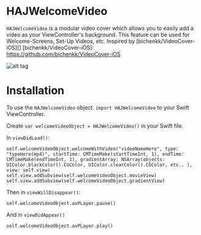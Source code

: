 HAJWelcomeVideo
===============
`HAJWelcomeVideo` is a modular video cover which allows you to easily add a video as your ViewController's background. This feature can be used for Welcome-Screens, Set-Up Videos, etc. Inspired by  [bichenkk/VideoCover-iOS][]
[bichenkk/VideoCover-iOS]: https://github.com/bichenkk/VideoCover-iOS

![alt tag](https://github.com/hichamoaj/HAJWelcomeVideo/blob/master/hajwelcomevideo.gif)

Installation
===============
To use the `HAJWelcomeVideo` object. `import HAJWelcomeVideo` to your Swift ViewController.

Create `var welcomeVideoObject = HAJWelcomeVideo()` in your Swift file.

In `viewDidLoad()`:
```
self.welcomeVideoObject.welcomeWithVideo("videoNameHere", type: "typeHere(mp4)", startTime: CMTimeMake(startTimeInt, 1), endTime: CMTimeMake(endTimeInt, 1), gradientArray: NSArray(objects: UIColor.blackColor().CGColor, UIColor.clearColor().CGColor, etc.. ), view: self.view)
self.view.addSubview(self.welcomeVideoObject.movieView)
self.view.addSubview(self.welcomeVideoObject.gradientView)
```
Then in `viewWillDisappear()`:
```
self.welcomeVideoObject.avPLayer.pause()
```
And in `viewDidAppear()`
```
self.welcomeVideoObject.avPLayer.play()
```
